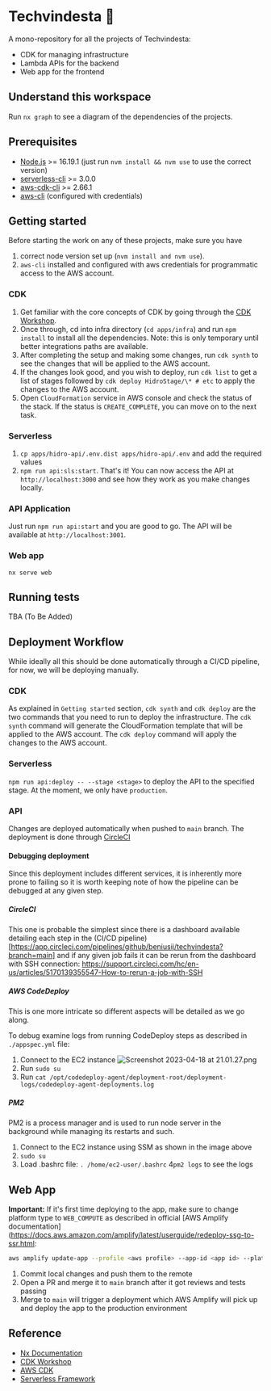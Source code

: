 # Techvindesta 🔋

A mono-repository for all the projects of Techvindesta:
- CDK for managing infrastructure
- Lambda APIs for the backend
- Web app for the frontend

## Understand this workspace

Run `nx graph` to see a diagram of the dependencies of the projects.

## Prerequisites

- [Node.js](https://nodejs.org/en/) >= 16.19.1 (just run `nvm install && nvm use` to use the correct version)
- [serverless-cli](https://www.serverless.com/framework/docs/getting-started/) >= 3.0.0
- [aws-cdk-cli](https://docs.aws.amazon.com/cdk/v2/guide/cli.html) >= 2.66.1
- [aws-cli](https://aws.amazon.com/cli/) (configured with credentials)

## Getting started

Before starting the work on any of these projects, make sure you have 
1. correct node version set up (`nvm install and nvm use`).
2. `aws-cli` installed and configured with aws credentials for programmatic access to the AWS account.

### CDK

1. Get familiar with the core concepts of CDK by going through the [CDK Workshop](https://cdkworkshop.com/20-typescript.html).
2. Once through, cd into infra directory (`cd apps/infra`) and run `npm install` to install all the dependencies. Note: this is only temporary until better integrations paths are available.
3. After completing the setup and making some changes, run `cdk synth` to see the changes that will be applied to the AWS account.
4. If the changes look good, and you wish to deploy, run `cdk list` to get a list of stages followed by `cdk deploy HidroStage/\* # etc` to apply the changes to the AWS account.
5. Open `CloudFormation` service in AWS console and check the status of the stack. If the status is `CREATE_COMPLETE`, you can move on to the next task.

### Serverless

1. `cp apps/hidro-api/.env.dist apps/hidro-api/.env` and add the required values
2. `npm run api:sls:start`. That's it! You can now access the API at `http://localhost:3000` and see how they work as you make changes locally.

### API Application

Just run `npm run api:start` and you are good to go. The API will be available at `http://localhost:3001`.

### Web app

`nx serve web`

## Running tests

TBA (To Be Added)

## Deployment Workflow

While ideally all this should be done automatically through a CI/CD pipeline, for now, we will be deploying manually.

### CDK

As explained in `Getting started` section, `cdk synth` and `cdk deploy` are the two commands that you need to run to deploy the infrastructure. The `cdk synth` command will generate the CloudFormation template that will be applied to the AWS account. The `cdk deploy` command will apply the changes to the AWS account.

### Serverless

`npm run api:deploy -- --stage <stage>` to deploy the API to the specified stage. At the moment, we only have `production`.

### API

Changes are deployed automatically when pushed to `main` branch. The deployment is done through [CircleCI](https://app.circleci.com/pipelines/github/beniusij/techvindesta?branch=main)

#### Debugging deployment

Since this deployment includes different services, it is inherently more prone to failing so it is worth keeping note of how the pipeline can be debugged at any given step.

##### CircleCI

This one is probable the simplest since there is a dashboard available detailing each step in the (CI/CD pipeline)[https://app.circleci.com/pipelines/github/beniusij/techvindesta?branch=main] and if any given job fails it can be rerun from the dashboard with SSH connection: https://support.circleci.com/hc/en-us/articles/5170139355547-How-to-rerun-a-job-with-SSH  

##### AWS CodeDeploy

This is one more intricate so different aspects will be detailed as we go along.

To debug examine logs from running CodeDeploy steps as described in `./appspec.yml` file:
1. Connect to the EC2 instance ![Screenshot 2023-04-18 at 21.01.27.png](..%2F..%2F..%2F..%2Fvar%2Ffolders%2Fww%2Fk8sgj41j5jx9_2f0d_ghbqrm0000gn%2FT%2FTemporaryItems%2FNSIRD_screencaptureui_CGcjiB%2FScreenshot%202023-04-18%20at%2021.01.27.png)
2. Run `sudo su`
3. Run `cat /opt/codedeploy-agent/deployment-root/deployment-logs/codedeploy-agent-deployments.log`

##### PM2

PM2 is a process manager and is used to run node server in the background while managing its restarts and such.

1. Connect to the EC2 instance using SSM as shown in the image above
2. `sudo su`
3. Load .bashrc file: `. /home/ec2-user/.bashrc`
4`pm2 logs` to see the logs

## Web App

**Important:** If it's first time deploying to the app, make sure to change platform type to `WEB_COMPUTE` as described in official [AWS Amplify documentation](https://docs.aws.amazon.com/amplify/latest/userguide/redeploy-ssg-to-ssr.html:
```bash
aws amplify update-app --profile <aws profile> --app-id <app id> --platform WEB_COMPUTE --region <region>
```

1. Commit local changes and push them to the remote
2. Open a PR and merge it to `main` branch after it got reviews and tests passing
3. Merge to `main` will trigger a deployment which AWS Amplify will pick up and deploy the app to the production environment

## Reference

 - [Nx Documentation](https://nx.dev)
 - [CDK Workshop](https://cdkworkshop.com/20-typescript.html)
 - [AWS CDK](https://docs.aws.amazon.com/cdk/v2/guide/home.html)
 - [Serverless Framework](https://www.serverless.com/framework/docs/getting-started/)

